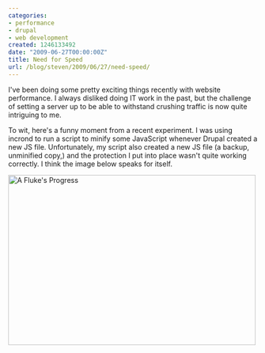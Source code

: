 ```yaml
---
categories:
- performance
- drupal
- web development
created: 1246133492
date: "2009-06-27T00:00:00Z"
title: Need for Speed
url: /blog/steven/2009/06/27/need-speed/
---
```

<p>I've been doing some pretty exciting things recently with website performance. I always disliked doing IT work in the past, but the challenge of setting a server up to be able to withstand crushing traffic is now quite intriguing to me.</p>
<!--more-->
<p>To wit, here's a funny moment from a recent experiment. I was using incrond to run a script to minify some JavaScript whenever Drupal created a new JS file. Unfortunately, my script also created a new JS file (a backup, unminified copy,) and the protection I put into place wasn't quite working correctly. I think the image below speaks for itself.</p>

<p><a href="http://www.flickr.com/photos/00sven/3666239762" title="A Fluke&#039;s Progress" class="flickr-photo-img"><img src="http://farm4.static.flickr.com/3352/3666239762_9a642bb3a4.jpg" alt="A Fluke&#039;s Progress" title="A Fluke&#039;s Progress"  class=" flickr-photo-img" height="344" width="500" /></a></p>
